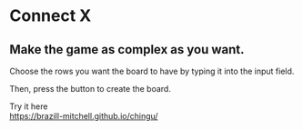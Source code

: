 # Connect X
## Make the game as complex as you want.

Choose the rows you want the board to have by typing it into the input field.

Then, press the button to create the board.

Try it here<br>
https://brazill-mitchell.github.io/chingu/
